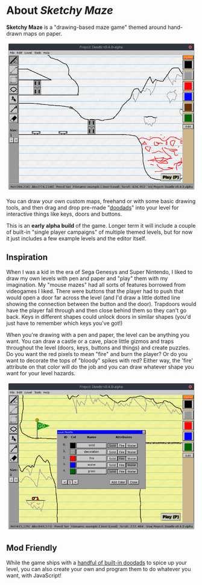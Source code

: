 # About _Sketchy Maze_

**Sketchy Maze** is a "drawing-based maze game" themed around hand-drawn maps
on paper.

![Screenshot of the level editor](images/about.png)

You can draw your own custom maps, freehand or with some basic drawing tools,
and then drag and drop pre-made "[doodads](doodads.md)" into your level for
interactive things like keys, doors and buttons.

This is an **early alpha build** of the game. Longer term it will include a couple
of built-in "single player campaigns" of multiple themed levels, but for now it
just includes a few example levels and the editor itself.

## Inspiration

When I was a kid in the era of Sega Genesys and Super Nintendo, I liked to
draw my own levels with pen and paper and "play" them with my imagination. My
"mouse mazes" had all sorts of features borrowed from videogames I liked.
There were buttons that the player had to push that would open a door far
across the level (and I'd draw a little dotted line showing the connection
between the button and the door). Trapdoors would have the player fall through
and then close behind them so they can't go back. Keys in different shapes
could unlock doors in similar shapes (you'd just have to remember which keys
you've got!)

When you're drawing with a pen and paper, the level can be anything you want.
You can draw a castle or a cave, place little gizmos and traps throughout the
level (doors, keys, buttons and things) and create puzzles. Do you want the red
pixels to mean "fire" and burn the player? Or do you want to decorate the tops
of "bloody" spikes with red? Either way, the 'fire' attribute on that color will
do the job and you can draw whatever shape you want for your level hazards.

![Palette editor](images/palette.png)

## Mod Friendly

While the game ships with a [handful of built-in doodads](doodads.md) to
spice up your level, you can also create your own and program them to do
whatever you want, with JavaScript!

